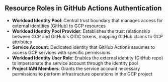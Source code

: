 ## Resource Roles in GitHub Actions Authentication

- **Workload Identity Pool**: Central trust boundary that manages access for external identities (GitHub) to GCP resources
- **Workload Identity Pool Provider**: Establishes the trust relationship between GCP and GitHub's OIDC tokens, mapping GitHub claims to GCP attributes
- **Service Account**: Dedicated identity that GitHub Actions assumes to access GCP services with specific permissions
- **Workload Identity User Role**: Enables the external identity (GitHub repo) to impersonate the service account through the identity pool
- **Project IAM Members**: Grants the service account necessary permissions to perform infrastructure operations in the GCP project